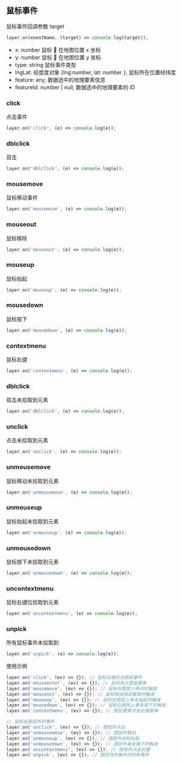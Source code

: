 ## 鼠标事件

鼠标事件回调参数 target

```javascript
layer.on(eventName, (target) => console.log(target));
```

- x: number 鼠标  在地图位置 x 坐标
- y: number 鼠标  在地图位置 y 坐标
- type: string 鼠标事件类型
- lngLat: 经度度对象 {lng:number, lat: number }; 鼠标所在位置经纬度
- feature: any; 数据选中的地理要素信息
- featureId: number | null; 数据选中的地理要素的 ID

### click

点击事件

```javascript
layer.on('click', (e) => console.log(e));
```
### dblclick

双击

```javascript
layer.on('dblclick', (e) => console.log(e));
```

### mousemove

鼠标移动事件

```javascript
layer.on('mousemove', (e) => console.log(e));
```

### mouseout

鼠标移除

```javascript
layer.on('mouseout', (e) => console.log(e));
```

### mouseup

鼠标抬起

```javascript
layer.on('mouseup', (e) => console.log(e));
```

### mousedown

鼠标按下

```javascript
layer.on('mousedown', (e) => console.log(e));
```

### contextmenu

鼠标右键

```javascript
layer.on('contextmenu', (e) => console.log(e));
```

### dblclick

双击未拾取到元素

```javascript
layer.on('dblclick', (e) => console.log(e));
```

### unclick

点击未拾取到元素

```javascript
layer.on('unclick', (e) => console.log(e));
```

### unmousemove

鼠标移动未拾取到元素

```javascript
layer.on('unmousemove', (e) => console.log(e));
```

### unmouseup

鼠标抬起未拾取到元素

```javascript
layer.on('unmouseup', (e) => console.log(e));
```

### unmousedown

鼠标按下未拾取到元素

```javascript
layer.on('unmousedown', (e) => console.log(e));
```

### uncontextmenu

鼠标右键位拾取到元素

```javascript
layer.on('uncontextmenu', (e) => console.log(e));
```

### unpick

所有鼠标事件未拾取到

```javascript
layer.on('unpick', (e) => console.log(e));
```

使用示例

```javascript
layer.on('click', (ev) => {}); // 鼠标左键点击图层事件
layer.on('mouseenter', (ev) => {}); // 鼠标进入图层要素
layer.on('mousemove', (ev) => {}); // 鼠标在图层上移动时触发
layer.on('mouseout', (ev) => {}); // 鼠标移出图层要素时触发
layer.on('mouseup', (ev) => {}); // 鼠标在图层上单击抬起时触发
layer.on('mousedown', (ev) => {}); // 鼠标在图层上单击按下时触发
layer.on('contextmenu', (ev) => {}); // 图层要素点击右键菜单

// 鼠标在图层外的事件
layer.on('unclick', (ev) => {}); // 图层外点击
layer.on('unmousemove', (ev) => {}); // 图层外移动
layer.on('unmouseup', (ev) => {}); // 图层外鼠标抬起
layer.on('unmousedown', (ev) => {}); // 图层外单击按下时触发
layer.on('uncontextmenu', (ev) => {}); // 图层外点击右键
layer.on('unpick', (ev) => {}); // 图层外的操作的所有事件
```